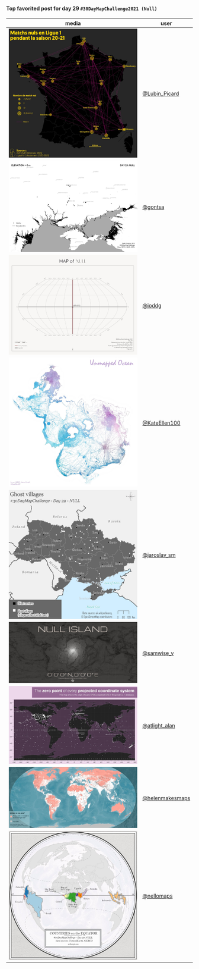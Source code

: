#### Top favorited post for day 29 `#30DayMapChallenge2021 (Null)`

| media | user |
|-------|------|
| ![image](../uploads/c8bdcb78cbec72d9ede640181fd879a6/image.png) |[@Lubin_Picard](https://twitter.com/Lubin_Picard/status/1465275589150007300)|
| ![image](../uploads/827a0926350190abef202e0180771769/image.png) |[@gontsa](https://twitter.com/gontsa/status/1465448170662547459)|
| ![image](../uploads/75be8b2e747bb3f6662f9b10e3984d2e/image.png) |[@ioddg](https://twitter.com/ioddg/status/1465364048355155973)|
| ![image](../uploads/f7b9090ed6a0b56dccad5e3f3f196aad/image.png) |[@KateEllen100](https://twitter.com/KateEllen100/status/1465377717348716547)|
| ![image](../uploads/546bcda89f186052ff26c35d54ba21de/image.png) |[@jaroslav_sm](https://twitter.com/jaroslav_sm/status/1465358013888450568)|
| ![image](../uploads/78c52a048699817b72bd84c4c693aa19/image.png) |[@samwise_v](https://twitter.com/samwise_v/status/1465462762012827655)|
| ![image](../uploads/69e0f6a1edf39ae2a9754034098b0e53/image.png) |[@atlight_alan](https://twitter.com/atlight_alan/status/1465296324144762885)|
| ![image](../uploads/ec9b8ee30a70957704652fe24ed6cfb2/image.png) |[@helenmakesmaps](https://twitter.com/helenmakesmaps/status/1465333480980684807)|
| ![image](../uploads/57400500da1aa4372a33b86a3d714eb6/image.png) |[@nellomaps](https://twitter.com/nellomaps/status/1465244390574673922)|

